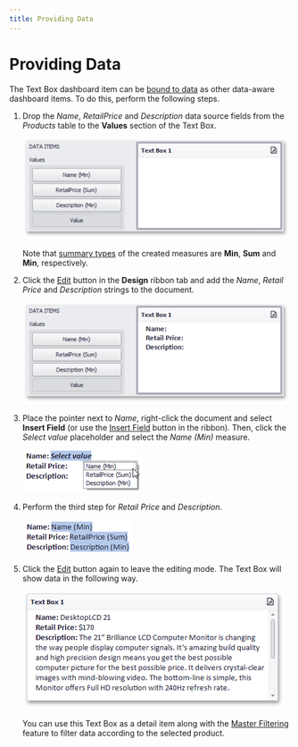 ```yaml
---
title: Providing Data
---
```

# Providing Data
The Text Box dashboard item can be [bound to data](../../binding-dashboard-items-to-data.md) as other data-aware dashboard items. To do this, perform the following steps.
1. Drop the _Name_, _RetailPrice_ and _Description_ data source fields from the _Products_ table to the **Values** section of the Text Box.
	
	![TextBoxBind_ValuesSection](../../../../images/img123342.png)
	
	Note that [summary types](../../data-shaping/summarization.md) of the created measures are **Min**, **Sum** and **Min**, respectively.
2. Click the [Edit](editing-text.md) button in the **Design** ribbon tab and add the _Name_, _Retail Price_ and _Description_ strings to the document.
	
	![TextBoxBind_NewDocument](../../../../images/img123341.png)
3. Place the pointer next to _Name_, right-click the document and select **Insert Field** (or use the [Insert Field](editing-text.md) button in the ribbon). Then, click the _Select value_ placeholder and select the _Name (Min)_ measure.
	
	![TextBoxBind_FieldContextMenu](../../../../images/img123343.png)
4. Perform the third step for _Retail Price_ and _Description_.
	
	![TextBoxBind_Bound](../../../../images/img123348.png)
5. Click the [Edit](editing-text.md) button again to leave the editing mode. The Text Box will show data in the following way.
	
	![TextBoxBind_FinalDocument](../../../../images/img123350.png)
	
	You can use this Text Box as a detail item along with the [Master Filtering](interactivity.md) feature to filter data according to the selected product.